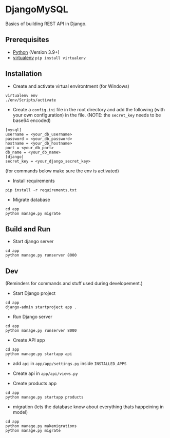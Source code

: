 # DjangoMySQL
Basics of building REST API in Django.

## Prerequisites
* [Python](https://www.python.org/downloads/) (Version 3.9+)
* [virtualenv](https://pypi.org/project/virtualenv/) `pip install virtualenv`

## Installation
* Create and activate virtual environtment (for Windows)
```
virtualenv env
./env/Scripts/activate
```

* Create a `config.ini` file in the root directory and add the following (with your own configuration) in the file. (NOTE: the `secret_key` needs to be base64 encoded)
```
[mysql]
username = <your_db_username>
password = <your_db_password>
hostname = <your_db_hostname>
port = <your_db_port>
db_name = <your_db_name>
[django]
secret_key = <your_django_secret_key>
```

(for commands below make sure the env is activated)

* Install requirements
```
pip install -r requirements.txt
```

* Migrate database
```
cd app
python manage.py migrate
```


## Build and Run
* Start django server
```
cd app
python manage.py runserver 8000
```


## Dev
(Reminders for commands and stuff used during developement.)
* Start Django project
```
cd app
django-admin startproject app .
```

* Run Django server
```
cd app
python manage.py runserver 8000
```

* Create API app
```
cd app
python manage.py startapp api
```

* add `api` in `app/app/settings.py` inside `INSTALLED_APPS`
* Create api in `app/api/views.py`

* Create products app
```
cd app
python manage.py startapp products
```

* migration (lets the database know about everything thats happeining in model)
```
cd app
python manage.py makemigrations
python manage.py migrate
```
